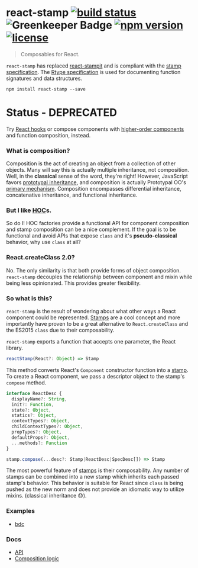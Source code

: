 # react-stamp [![build status](https://img.shields.io/travis/stampit-org/react-stamp.svg?style=flat-square)](https://travis-ci.org/stampit-org/react-stamp)![Greenkeeper Badge](https://badges.greenkeeper.io/stampit-org/react-stamp.svg) [![npm version](https://img.shields.io/npm/v/react-stamp.svg?style=flat-square)](https://www.npmjs.com/package/react-stamp) [![license](https://img.shields.io/badge/license-MIT-blue.svg?style=flat-square)](http://troutowicz.mit-license.org)

> Composables for React.

`react-stamp` has replaced [react-stampit](https://github.com/stampit-org/react-stampit) and is compliant with the [stamp specification](https://github.com/stampit-org/stamp-specification). The [Rtype specification](https://github.com/ericelliott/rtype#rtype) is used for documenting function signatures and data structures.

```
npm install react-stamp --save
```

# Status - DEPRECATED

Try [React hooks](https://reactjs.org/docs/hooks-intro.html) or compose components with [higher-order components](https://reactjs.org/docs/higher-order-components.html) and function composition, instead.

### What is composition?

Composition is the act of creating an object from a collection of other objects. Many will say this is actually
multiple inheritance, not composition. Well, in the **classical** sense of the word, they're right! However, JavaScript
favors [prototypal inheritance](https://medium.com/javascript-scene/common-misconceptions-about-inheritance-in-javascript-d5d9bab29b0a), and composition is actually Prototypal OO's [primary mechanism](http://ericleads.com/2013/02/fluent-javascript-three-different-kinds-of-prototypal-oo/). Composition encompasses differential inheritance, concatenative inheritance, and functional inheritance.

### But I like [HOC](https://medium.com/@dan_abramov/mixins-are-dead-long-live-higher-order-components-94a0d2f9e750)s.

So do I! HOC factories provide a functional API for component composition and stamp composition can be a nice complement. If the goal is to be functional and avoid APIs that expose `class` and it's **pseudo-classical** behavior, why use `class` at all?

### React.createClass 2.0?

No. The only similarity is that both provide forms of object composition. `react-stamp` decouples the relationship between component and mixin while being less opinionated. This provides greater flexibility.

### So what is this?

`react-stamp` is the result of wondering about what other ways a React component could be represented. [Stamps](https://github.com/stampit-org/stamp-specification) are a cool concept and more importantly have proven to be a great alternative to `React.createClass` and the ES2015 `class` due to their composability.

`react-stamp` exports a function that accepts one parameter, the React library.

```js
reactStamp(React?: Object) => Stamp
```

This method converts React's `Component` constructor function into a [stamp](https://github.com/stampit-org/stamp-specification). To create a React component, we pass a descriptor object to the stamp's `compose` method.

```js
interface ReactDesc {
  displayName?: String,
  init?: Function,
  state?: Object,
  statics?: Object,
  contextTypes?: Object,
  childContextTypes?: Object,
  propTypes?: Object,
  defaultProps?: Object,
  ...methods?: Function
}

stamp.compose(...desc?: Stamp|ReactDesc|SpecDesc[]) => Stamp
```

The most powerful feature of [stamps](https://github.com/stampit-org/stamp-specification) is their composability. Any number of stamps can be combined into a new stamp which inherits each passed stamp's behavior. This behavior is suitable for React since `class` is being pushed as the new norm and does not provide an idiomatic way to utilize mixins. (classical inheritance :disappointed:).

### Examples
* [bdc](https://github.com/troutowicz/bdc)

### Docs
* [API](docs/api.md)
* [Composition logic](docs/composition.md)

